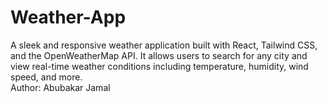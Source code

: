 # Weather-App
A sleek and responsive weather application built with React, Tailwind CSS, and the OpenWeatherMap API. It allows users to search for any city and view real-time weather conditions including temperature, humidity, wind speed, and more.
<br>
Author: Abubakar Jamal
